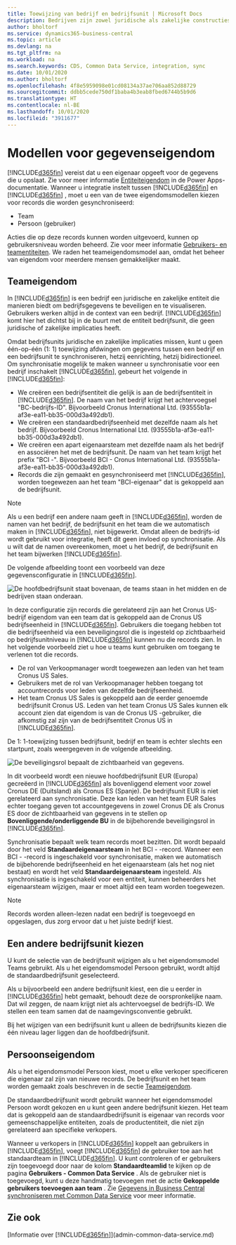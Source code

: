 ```yaml
---
title: Toewijzing van bedrijf en bedrijfsunit | Microsoft Docs
description: Bedrijven zijn zowel juridische als zakelijke constructies en worden gebruikt om bedrijfsgegevens te beveiligen en te visualiseren.
author: bholtorf
ms.service: dynamics365-business-central
ms.topic: article
ms.devlang: na
ms.tgt_pltfrm: na
ms.workload: na
ms.search.keywords: CDS, Common Data Service, integration, sync
ms.date: 10/01/2020
ms.author: bholtorf
ms.openlocfilehash: 4f8e5959098e01cd08134a37ae706aa852d88729
ms.sourcegitcommit: ddbb5cede750df1baba4b3eab8fbed6744b5b9d6
ms.translationtype: HT
ms.contentlocale: nl-BE
ms.lasthandoff: 10/01/2020
ms.locfileid: "3911677"
---
```

# <a name="data-ownership-models"></a>Modellen voor gegevenseigendom
[!INCLUDE[d365fin](includes/cds_long_md.md)] vereist dat u een eigenaar opgeeft voor de gegevens die u opslaat. Zie voor meer informatie [Entiteiteigendom](https://docs.microsoft.com/powerapps/maker/common-data-service/types-of-entities#entity-ownership) in de Power Apps-documentatie. Wanneer u integratie instelt tussen [!INCLUDE[d365fin](includes/cds_long_md.md)] en [!INCLUDE[d365fin](includes/d365fin_md.md)] , moet u een van de twee eigendomsmodellen kiezen voor records die worden gesynchroniseerd:

* Team 
* Persoon (gebruiker)

Acties die op deze records kunnen worden uitgevoerd, kunnen op gebruikersniveau worden beheerd. Zie voor meer informatie [Gebruikers- en teamentiteiten](https://docs.microsoft.com/powerapps/developer/common-data-service/user-team-entities). We raden het teameigendomsmodel aan, omdat het beheer van eigendom voor meerdere mensen gemakkelijker maakt.

## <a name="team-ownership"></a>Teameigendom
In [!INCLUDE[d365fin](includes/d365fin_md.md)] is een bedrijf een juridische en zakelijke entiteit die manieren biedt om bedrijfsgegevens te beveiligen en te visualiseren. Gebruikers werken altijd in de context van een bedrijf. [!INCLUDE[d365fin](includes/cds_long_md.md)] komt hier het dichtst bij in de buurt met de entiteit bedrijfsunit, die geen juridische of zakelijke implicaties heeft.

Omdat bedrijfsunits juridische en zakelijke implicaties missen, kunt u geen één-op-één (1: 1) toewijzing afdwingen om gegevens tussen een bedrijf en een bedrijfsunit te synchroniseren, hetzij eenrichting, hetzij bidirectioneel. Om synchronisatie mogelijk te maken wanneer u synchronisatie voor een bedrijf inschakelt [!INCLUDE[d365fin](includes/d365fin_md.md)], gebeurt het volgende in [!INCLUDE[d365fin](includes/cds_long_md.md)]:

* We creëren een bedrijfsentiteit die gelijk is aan de bedrijfsentiteit in [!INCLUDE[d365fin](includes/d365fin_md.md)]. De naam van het bedrijf krijgt het achtervoegsel "BC-bedrijfs-ID". Bijvoorbeeld Cronus International Ltd. (93555b1a-af3e-ea11-bb35-000d3a492db1).
* We creëren een standaardbedrijfseenheid met dezelfde naam als het bedrijf. Bijvoorbeeld Cronus International Ltd. (93555b1a-af3e-ea11-bb35-000d3a492db1).
* We creëren een apart eigenaarsteam met dezelfde naam als het bedrijf en associëren het met de bedrijfsunit. De naam van het team krijgt het prefix "BCI -". Bijvoorbeeld BCI - Cronus International Ltd. (93555b1a-af3e-ea11-bb35-000d3a492db1).
* Records die zijn gemaakt en gesynchroniseerd met [!INCLUDE[d365fin](includes/cds_long_md.md)], worden toegewezen aan het team "BCI-eigenaar" dat is gekoppeld aan de bedrijfsunit.

> [!NOTE]
> Als u een bedrijf een andere naam geeft in [!INCLUDE[d365fin](includes/d365fin_md.md)], worden de namen van het bedrijf, de bedrijfsunit en het team die we automatisch maken in [!INCLUDE[d365fin](includes/cds_long_md.md)], niet bijgewerkt. Omdat alleen de bedrijfs-id wordt gebruikt voor integratie, heeft dit geen invloed op synchronisatie. Als u wilt dat de namen overeenkomen, moet u het bedrijf, de bedrijfsunit en het team bijwerken [!INCLUDE[d365fin](includes/cds_long_md.md)].

De volgende afbeelding toont een voorbeeld van deze gegevensconfiguratie in [!INCLUDE[d365fin](includes/cds_long_md.md)].

![De hoofdbedrijfsunit staat bovenaan, de teams staan in het midden en de bedrijven staan onderaan.](media/cds_bu_team_company.png)

In deze configuratie zijn records die gerelateerd zijn aan het Cronus US-bedrijf eigendom van een team dat is gekoppeld aan de Cronus US <ID> bedrijfseenheid in [!INCLUDE[d365fin](includes/cds_long_md.md)]. Gebruikers die toegang hebben tot die bedrijfseenheid via een beveiligingsrol die is ingesteld op zichtbaarheid op bedrijfsunitniveau in [!INCLUDE[d365fin](includes/cds_long_md.md)] kunnen nu die records zien. In het volgende voorbeeld ziet u hoe u teams kunt gebruiken om toegang te verlenen tot die records.

* De rol van Verkoopmanager wordt toegewezen aan leden van het team Cronus US Sales.
* Gebruikers met de rol van Verkoopmanager hebben toegang tot accountrecords voor leden van dezelfde bedrijfseenheid.
* Het team Cronus US Sales is gekoppeld aan de eerder genoemde bedrijfsunit Cronus US. Leden van het team Cronus US Sales kunnen elk account zien dat eigendom is van de Cronus US <ID>-gebruiker, die afkomstig zal zijn van de bedrijfsentiteit Cronus US in [!INCLUDE[d365fin](includes/d365fin_md.md)].

De 1: 1-toewijzing tussen bedrijfsunit, bedrijf en team is echter slechts een startpunt, zoals weergegeven in de volgende afbeelding.

![De beveiligingsrol bepaalt de zichtbaarheid van gegevens.](media/cds_bu_team_company_2.png)

In dit voorbeeld wordt een nieuwe hoofdbedrijfsunit EUR (Europa) gecreëerd in [!INCLUDE[d365fin](includes/cds_long_md.md)] als bovenliggend element voor zowel Cronus DE (Duitsland) als Cronus ES (Spanje). De bedrijfsunit EUR is niet gerelateerd aan synchronisatie. Deze kan leden van het team EUR Sales echter toegang geven tot accountgegevens in zowel Cronus DE als Cronus ES door de zichtbaarheid van gegevens in te stellen op **Bovenliggende/onderliggende BU** in de bijbehorende beveiligingsrol in [!INCLUDE[d365fin](includes/cds_long_md.md)].

Synchronisatie bepaalt welk team records moet bezitten. Dit wordt bepaald door het veld **Standaardeigenaarsteam** in het BCI - <ID>-record. Wanneer een BCI - <ID>-record is ingeschakeld voor synchronisatie, maken we automatisch de bijbehorende bedrijfseenheid en het eigenaarsteam (als het nog niet bestaat) en wordt het veld **Standaardeigenaarsteam** ingesteld. Als synchronisatie is ingeschakeld voor een entiteit, kunnen beheerders het eigenaarsteam wijzigen, maar er moet altijd een team worden toegewezen.

> [!NOTE]
> Records worden alleen-lezen nadat een bedrijf is toegevoegd en opgeslagen, dus zorg ervoor dat u het juiste bedrijf kiest.

## <a name="choosing-a-different-business-unit"></a>Een andere bedrijfsunit kiezen
U kunt de selectie van de bedrijfsunit wijzigen als u het eigendomsmodel Teams gebruikt. Als u het eigendomsmodel Persoon gebruikt, wordt altijd de standaardbedrijfsunit geselecteerd. 

Als u bijvoorbeeld een andere bedrijfsunit kiest, een die u eerder in [!INCLUDE[d365fin](includes/cds_long_md.md)] hebt gemaakt, behoudt deze de oorspronkelijke naam. Dat wil zeggen, de naam krijgt niet als achtervoegsel de bedrijfs-ID. We stellen een team samen dat de naamgevingsconventie gebruikt.

Bij het wijzigen van een bedrijfsunit kunt u alleen de bedrijfsunits kiezen die één niveau lager liggen dan de hoofdbedrijfsunit.

## <a name="person-ownership"></a>Persoonseigendom
Als u het eigendomsmodel Persoon kiest, moet u elke verkoper specificeren die eigenaar zal zijn van nieuwe records. De bedrijfsunit en het team worden gemaakt zoals beschreven in de sectie [Teameigendom](admin-cds-company-concept.md#team-ownership).

De standaardbedrijfsunit wordt gebruikt wanneer het eigendomsmodel Persoon wordt gekozen en u kunt geen andere bedrijfsunit kiezen. Het team dat is gekoppeld aan de standaardbedrijfsunit is eigenaar van records voor gemeenschappelijke entiteiten, zoals de productentiteit, die niet zijn gerelateerd aan specifieke verkopers.

Wanneer u verkopers in [!INCLUDE[d365fin](includes/d365fin_md.md)] koppelt aan gebruikers in [!INCLUDE[d365fin](includes/cds_long_md.md)], voegt [!INCLUDE[d365fin](includes/d365fin_md.md)] de gebruiker toe aan het standaardteam in [!INCLUDE[d365fin](includes/cds_long_md.md)]. U kunt controleren of er gebruikers zijn toegevoegd door naar de kolom **Standaardteamlid** te kijken op de pagina **Gebruikers - Common Data Service** . Als de gebruiker niet is toegevoegd, kunt u deze handmatig toevoegen met de actie **Gekoppelde gebruikers toevoegen aan team** . Zie [Gegevens in Business Central synchroniseren met Common Data Service](admin-synchronizing-business-central-and-sales.md) voor meer informatie.

## <a name="see-also"></a>Zie ook
[Informatie over [!INCLUDE[d365fin](includes/cds_long_md.md)]](admin-common-data-service.md)